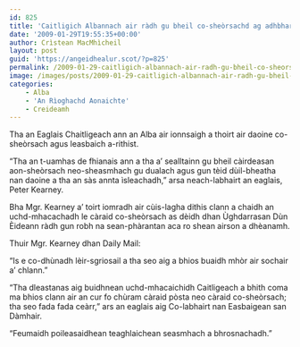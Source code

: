 ```yaml
---
id: 825
title: 'Caitligich Albannach air ràdh gu bheil co-sheòrsachd ag adhbharachadh bàis tràtha'
date: '2009-01-29T19:55:35+00:00'
author: Crìstean MacMhìcheil
layout: post
guid: 'https://angeidhealur.scot/?p=825'
permalink: /2009-01-29-caitligich-albannach-air-radh-gu-bheil-co-sheorsachd-ag-adhbharachadh-bais-tratha/
image: /images/posts/2009-01-29-caitligich-albannach-air-radh-gu-bheil-co-sheorsachd-ag-adhbharachadh-bais-tratha.webp
categories:
    - Alba
    - 'An Rìoghachd Aonaichte'
    - Creideamh
---
```


Tha an Eaglais Chaitligeach ann an Alba air ionnsaigh a thoirt air daoine co-sheòrsach agus leasbaich a-rithist.

“Tha an t-uamhas de fhianais ann a tha a’ sealltainn gu bheil càirdeasan aon-sheòrsach neo-sheasmhach gu dualach agus gun tèid dùil-bheatha nan daoine a tha an sàs annta ìsleachadh,” arsa neach-labhairt an eaglais, Peter Kearney.

Bha Mgr. Kearney a’ toirt iomradh air cùis-lagha dithis clann a chaidh an uchd-mhacachadh le càraid co-sheòrsach as dèidh dhan Ùghdarrasan Dùn Èideann ràdh gun robh na sean-phàrantan aca ro shean airson a dhèanamh.

Thuir Mgr. Kearney dhan Daily Mail:

“Is e co-dhùnadh lèir-sgriosail a tha seo aig a bhios buaidh mhòr air sochair a’ chlann.”

“Tha dleastanas aig buidhnean uchd-mhacaichidh Caitligeach a bhith coma ma bhios clann air an cur fo chùram càraid pòsta neo càraid co-sheòrsach; tha seo fada fada ceàrr,” ars an eaglais aig Co-labhairt nan Easbaigean san Dàmhair.

“Feumaidh poileasaidhean teaghlaichean seasmhach a bhrosnachadh.”

